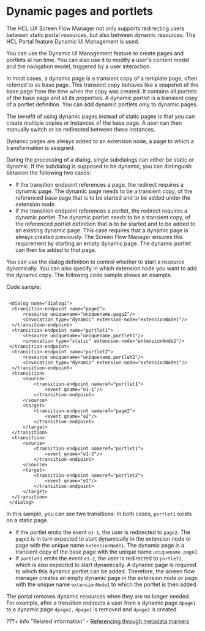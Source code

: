 # Dynamic pages and portlets

The HCL UX Screen Flow Manager not only supports redirecting users between static portal resources, but also between dynamic resources. The HCL Portal feature Dynamic UI Management is used.

You can use the Dynamic UI Management feature to create pages and portlets at run time. You can also use it to modify a user's content model and the navigation model, triggered by a user interaction.

In most cases, a dynamic page is a transient copy of a template page, often referred to as base page. This transient copy behaves like a snapshot of the base page from the time when the copy was created. It contains all portlets of the base page and all its properties. A dynamic portlet is a transient copy of a portlet definition. You can add dynamic portlets only to dynamic pages.

The benefit of using dynamic pages instead of static pages is that you can create multiple copies or instances of the base page. A user can then manually switch or be redirected between these instances.

Dynamic pages are always added to an extension node, a page to which a transformation is assigned.

During the processing of a dialog, single subdialogs can either be static or dynamic. If the subdialog is supposed to be dynamic, you can distinguish between the following two cases:

-   If the transition endpoint references a page, the redirect requires a dynamic page. The dynamic page needs to be a transient copy, of the referenced base page that is to be started and to be added under the extension node.
-   If the transition endpoint references a portlet, the redirect requires a dynamic portlet. The dynamic portlet needs to be a transient copy, of the referenced portlet definition that is to be started and to be added to an existing dynamic page. This case requires that a dynamic page is always created previously. The Screen Flow Manager ensures this requirement by starting an empty dynamic page. The dynamic portlet can then be added to that page.

You can use the dialog definition to control whether to start a resource dynamically. You can also specify in which extension node you want to add the dynamic copy. The following code sample shows an example.

Code sample:

```

 <dialog name="dialog1">
  <transition-endpoint name="page2">
      <resource uniquename="uniquename.page2"/>
      <invocation type="dynamic" extension-node="extensionNode1"/>
  </transition-endpoint>
  <transition-endpoint name="portlet1">
      <resource uniquename="uniquename.portlet1"/>
      <invocation type="static" extension-node="extensionNode1"/>
 </transition-endpoint>
  <transition-endpoint name="portlet2">
      <resource uniquename="uniquename.portlet2"/>
      <invocation type="dynamic" extension-node="extensionNode1"/>
  </transition-endpoint>
  <transition>
      <source>
          <transition-endpoint nameref="portlet1">
              <event qname="e1-1"/>
          </transition-endpoint>
      </source>
      <target>
          <transition-endpoint nameref="page2">
              <event qname="e2"/>
          </transition-endpoint>
      </target>
  </transition>
  <transition>
      <source>
          <transition-endpoint nameref="portlet1">
              <event qname="e1-2"/>
          </transition-endpoint>
      </source>
      <target>
          <transition-endpoint nameref="portlet2">
              <event qname="e2"/>
          </transition-endpoint>
      </target>
  </transition>   
 </dialog>

```

In this sample, you can see two transitions: In both cases, `portlet1` exists on a static page.

-   If the portlet emits the event `e1-1`, the user is redirected to `page2`. The `page2` is in turn expected to start dynamically in the extension node or page with the unique name `extensionNode1`. The dynamic page is a transient copy of the base page with the unique name `uniquename.page2`.
-   If `portlet1` emits the event `e1-2`, the user is redirected to `portlet2`, which is also expected to start dynamically. A dynamic page is required to which this dynamic portlet can be added. Therefore, the screen flow manager creates an empty dynamic page in the extension node or page with the unique name `extensionNode1` to which the portlet is then added.

The portal removes dynamic resources when they are no longer needed. For example, after a transition redirects a user from a dynamic page `dpage1` to a dynamic page `dpage2,` `dpage1` is removed and `dpage2` is created.



???+ info "Related information"
    -   [Referencing through metadata markers](../../../extend_dx/screenflow/developing_screenflow/creating_dialog_def/transition_endpoints/ref_mtadta_mrkrs.md)


